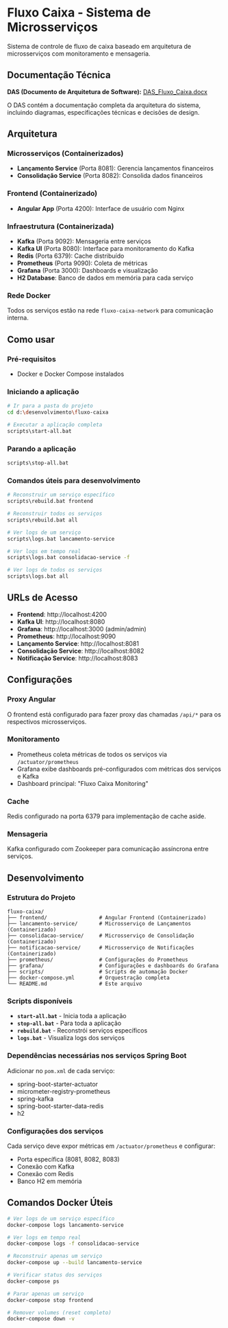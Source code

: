 # Fluxo Caixa - Sistema de Microsserviços

Sistema de controle de fluxo de caixa baseado em arquitetura de microsserviços com monitoramento e mensageria.

## Documentação Técnica

**DAS (Documento de Arquitetura de Software):** [DAS_Fluxo_Caixa.docx](./DAS_Fluxo_Caixa.docx)

O DAS contém a documentação completa da arquitetura do sistema, incluindo diagramas, especificações técnicas e decisões de design.

## Arquitetura

### Microsserviços (Containerizados)
- **Lançamento Service** (Porta 8081): Gerencia lançamentos financeiros
- **Consolidação Service** (Porta 8082): Consolida dados financeiros

### Frontend (Containerizado)
- **Angular App** (Porta 4200): Interface de usuário com Nginx

### Infraestrutura (Containerizada)
- **Kafka** (Porta 9092): Mensageria entre serviços
- **Kafka UI** (Porta 8080): Interface para monitoramento do Kafka
- **Redis** (Porta 6379): Cache distribuído
- **Prometheus** (Porta 9090): Coleta de métricas
- **Grafana** (Porta 3000): Dashboards e visualização
- **H2 Database**: Banco de dados em memória para cada serviço

### Rede Docker
Todos os serviços estão na rede `fluxo-caixa-network` para comunicação interna.

## Como usar

### Pré-requisitos
- Docker e Docker Compose instalados

### Iniciando a aplicação
```bash
# Ir para a pasta do projeto
cd d:\desenvolvimento\fluxo-caixa

# Executar a aplicação completa
scripts\start-all.bat
```

### Parando a aplicação
```bash
scripts\stop-all.bat
```

### Comandos úteis para desenvolvimento
```bash
# Reconstruir um serviço específico
scripts\rebuild.bat frontend

# Reconstruir todos os serviços
scripts\rebuild.bat all

# Ver logs de um serviço
scripts\logs.bat lancamento-service

# Ver logs em tempo real
scripts\logs.bat consolidacao-service -f

# Ver logs de todos os serviços
scripts\logs.bat all
```

## URLs de Acesso

- **Frontend**: http://localhost:4200
- **Kafka UI**: http://localhost:8080
- **Grafana**: http://localhost:3000 (admin/admin)
- **Prometheus**: http://localhost:9090
- **Lançamento Service**: http://localhost:8081
- **Consolidação Service**: http://localhost:8082
- **Notificação Service**: http://localhost:8083

## Configurações

### Proxy Angular
O frontend está configurado para fazer proxy das chamadas `/api/*` para os respectivos microsserviços.

### Monitoramento
- Prometheus coleta métricas de todos os serviços via `/actuator/prometheus`
- Grafana exibe dashboards pré-configurados com métricas dos serviços e Kafka
- Dashboard principal: "Fluxo Caixa Monitoring"

### Cache
Redis configurado na porta 6379 para implementação de cache aside.

### Mensageria
Kafka configurado com Zookeeper para comunicação assíncrona entre serviços.

## Desenvolvimento

### Estrutura do Projeto
```
fluxo-caixa/
├── frontend/                 # Angular Frontend (Containerizado)
├── lancamento-service/       # Microsserviço de Lançamentos (Containerizado)
├── consolidacao-service/     # Microsserviço de Consolidação (Containerizado)
├── notificacao-service/      # Microsserviço de Notificações (Containerizado)
├── prometheus/               # Configurações do Prometheus
├── grafana/                  # Configurações e dashboards do Grafana
├── scripts/                  # Scripts de automação Docker
├── docker-compose.yml        # Orquestração completa
└── README.md                 # Este arquivo
```

### Scripts disponíveis
- **`start-all.bat`** - Inicia toda a aplicação
- **`stop-all.bat`** - Para toda a aplicação
- **`rebuild.bat`** - Reconstrói serviços específicos
- **`logs.bat`** - Visualiza logs dos serviços

### Dependências necessárias nos serviços Spring Boot
Adicionar no `pom.xml` de cada serviço:
- spring-boot-starter-actuator
- micrometer-registry-prometheus
- spring-kafka
- spring-boot-starter-data-redis
- h2

### Configurações dos serviços
Cada serviço deve expor métricas em `/actuator/prometheus` e configurar:
- Porta específica (8081, 8082, 8083)
- Conexão com Kafka
- Conexão com Redis
- Banco H2 em memória

## Comandos Docker Úteis

```bash
# Ver logs de um serviço específico
docker-compose logs lancamento-service

# Ver logs em tempo real
docker-compose logs -f consolidacao-service

# Reconstruir apenas um serviço
docker-compose up --build lancamento-service

# Verificar status dos serviços
docker-compose ps

# Parar apenas um serviço
docker-compose stop frontend

# Remover volumes (reset completo)
docker-compose down -v
```
